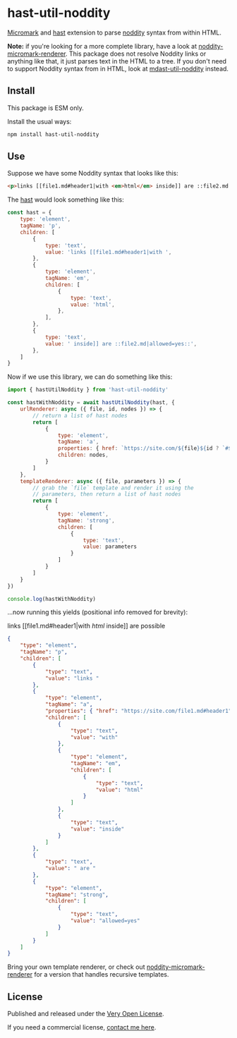 # hast-util-noddity

[Micromark](https://github.com/micromark/micromark) and [hast](https://github.com/syntax-tree/hast) extension to parse [noddity](http://noddity.com/) syntax from within HTML.

**Note:** if you're looking for a more complete library, have a look at [noddity-micromark-renderer](https://github.com/saibotsivad/noddity-micromark-renderer). This package does not resolve Noddity links or anything like that, it just parses text in the HTML to a tree. If you don't need to support Noddity syntax from in HTML, look at [mdast-util-noddity](https://github.com/saibotsivad/mdast-util-noddity/) instead.

## Install

This package is ESM only.

Install the usual ways:

```bash
npm install hast-util-noddity
```

## Use

Suppose we have some Noddity syntax that looks like this:

```html
<p>links [[file1.md#header1|with <em>html</em> inside]] are ::file2.md|allowed=yes::</p>
```

The [hast](https://github.com/syntax-tree/hast) would look something like this:

```js
const hast = {
	type: 'element',
	tagName: 'p',
	children: [
		{
			type: 'text',
			value: 'links [[file1.md#header1|with ',
		},
		{
			type: 'element',
			tagName: 'em',
			children: [
				{
					type: 'text',
					value: 'html',
				},
			],
		},
		{
			type: 'text',
			value: ' inside]] are ::file2.md|allowed=yes::',
		},
	]
}
```

Now if we use this library, we can do something like this:

```js
import { hastUtilNoddity } from 'hast-util-noddity'

const hastWithNoddity = await hastUtilNoddity(hast, {
	urlRenderer: async ({ file, id, nodes }) => {
		// return a list of hast nodes
		return [
			{
				type: 'element',
				tagName: 'a',
				properties: { href: `https://site.com/${file}${id ? `#${id}` : ''}` },
				children: nodes,
			}
		]
	},
	templateRenderer: async ({ file, parameters }) => {
		// grab the `file` template and render it using the
		// parameters, then return a list of hast nodes
		return [
			{
				type: 'element',
				tagName: 'strong',
				children: [
					{
						type: 'text',
						value: parameters
					}
				]
			}
		]
	}
})

console.log(hastWithNoddity)
```

…now running this yields (positional info removed for brevity):

<p>links [[file1.md#header1|with <em>html</em> inside]] are possible</p>

```json
{
	"type": "element",
	"tagName": "p",
	"children": [
		{
			"type": "text",
			"value": "links "
		},
		{
			"type": "element",
			"tagName": "a",
			"properties": { "href": "https://site.com/file1.md#header1" },
			"children": [
				{
					"type": "text",
					"value": "with"
				},
				{
					"type": "element",
					"tagName": "em",
					"children": [
						{
							"type": "text",
							"value": "html"
						}
					]
				},
				{
					"type": "text",
					"value": "inside"
				}
			]
		},
		{
			"type": "text",
			"value": " are "
		},
		{
			"type": "element",
			"tagName": "strong",
			"children": [
				{
					"type": "text",
					"value": "allowed=yes"
				}
			]
		}
	]
}
```

Bring your own template renderer, or check out [noddity-micromark-renderer](https://github.com/saibotsivad/noddity-micromark-renderer) for a version that handles recursive templates.

## License

Published and released under the [Very Open License](http://veryopenlicense.com).

If you need a commercial license, [contact me here](https://davistobias.com/license?software=hast-util-noddity).

